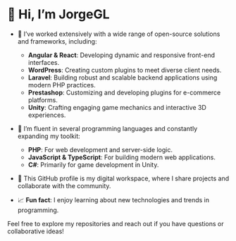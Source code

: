 # 👋 Hi, I’m JorgeGL

- 👀 I’ve worked extensively with a wide range of open-source solutions and frameworks, including:
  - **Angular & React**: Developing dynamic and responsive front-end interfaces.
  - **WordPress**: Creating custom plugins to meet diverse client needs.
  - **Laravel**: Building robust and scalable backend applications using modern PHP practices.
  - **Prestashop**: Customizing and developing plugins for e-commerce platforms.
  - **Unity**: Crafting engaging game mechanics and interactive 3D experiences.

- 🌱 I’m fluent in several programming languages and constantly expanding my toolkit:
  - **PHP**: For web development and server-side logic.
  - **JavaScript & TypeScript**: For building modern web applications.
  - **C#**: Primarily for game development in Unity.

- 💞️ This GitHub profile is my digital workspace, where I share projects and collaborate with the community.

- 📈 **Fun fact**: I enjoy learning about new technologies and trends in programming.

Feel free to explore my repositories and reach out if you have questions or collaborative ideas!
